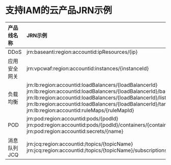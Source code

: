 # 支持IAM的云产品JRN示例

 | 产品线名称   |                           JRN示例                            |
| :----------- | :---------------------------------------------------------- |
| DDoS         |        jrn:baseanti:region:accountid:ipResources/{ip}        |
| 应用安全网关 |      jrn:vpcwaf:region:accountid:instances/{instanceId}      |
| 负载均衡     | jrn:lb:region:accountid:loadBalancers/{loadBalancerId}<br>jrn:lb:region:accountid:loadBalancers/{loadBalancerId}/backends/{backendId}<br>jrn:lb:region:accountid:loadBalancers/{loadBalancerId}/listeners/{listenerId}<br>jrn:lb:region:accountid:loadBalancers/{loadBalancerId}/targetGroups/{targetGroupId}<br>jrn:lb:region:accountid:ruleMaps/{ruleMapId} |
| POD          | jrn:pod:region:accountid:pods/{podId}<br>jrn:pod:region:accountid:pods/{podId}/containers/{containerName}<br/>jrn:pod:region:accountid:secrets/{name} |
| 消息队列JCQ  | jrn:jcq:region:accountid:/topics/{topicName}<br/>jrn:jcq:region:accountid:/topics/{topicName}/subscriptions/{consumerGroupId} |
